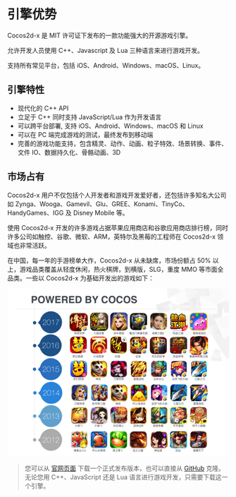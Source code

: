 # 引擎优势

Cocos2d-x 是 MIT 许可证下发布的一款功能强大的开源游戏引擎。

允许开发人员使用 C++、Javascript 及 Lua 三种语言来进行游戏开发。

支持所有常见平台，包括 iOS、Android、Windows、macOS、Linux。

## 引擎特性

- 现代化的 C++ API
- 立足于 C++ 同时支持 JavaScript/Lua 作为开发语言
- 可以跨平台部署, 支持 iOS、Android、Windows、macOS 和 Linux
- 可以在 PC 端完成游戏的测试，最终发布到移动端
- 完善的游戏功能支持，包含精灵、动作、动画、粒子特效、场景转换、事件、文件 IO、数据持久化、骨骼动画、3D

## 市场占有

Cocos2d-x 用户不仅包括个人开发者和游戏开发爱好者，还包括许多知名大公司如 Zynga、Wooga、Gamevil、Glu、GREE、Konami、TinyCo、HandyGames、IGG 及 Disney Mobile 等。

使用 Cocos2d-x 开发的许多游戏占据苹果应用商店和谷歌应用商店排行榜，同时许多公司如触控、谷歌、微软、ARM，英特尔及黑莓的工程师在 Cocos2d-x 领域也非常活跃。

在中国，每一年的手游榜单大作，Cocos2d-x 从未缺席，市场份额占 50% 以上，游戏品类覆盖从轻度休闲，热火棋牌，到横版，SLG，重度 MMO 等市面全品类。一些以 Cocos2d-x 为基础开发出的游戏如下：

![](./res/powerbycocos.png)

> 您可以从 [官网页面](http://www.cocos.com/download) 下载一个正式发布版本，也可以直接从 [GitHub](https://github.com/cocos2d/cocos2d-x) 克隆。无论您用 C++、JavaScript 还是 Lua 语言进行游戏开发，只需要下载这一个引擎。